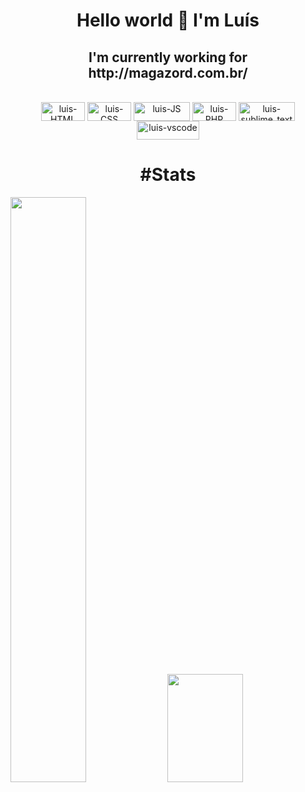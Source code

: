 <div align="center">
  <h1> Hello world 👋 I'm Luís </h1>
  <h2> I'm currently working for http://magazord.com.br/</h2>
</div>

<div style="display: inline_block" align="center"><br>
  <img align="center" alt="luis-HTML" height="30" width="70" src="https://img.shields.io/badge/HTML5-E34F26.svg?style=for-the-badge&logo=HTML5&logoColor=white">
  <img align="center" alt="luis-CSS" height="30" width="70" src="https://img.shields.io/badge/CSS3-1572B6.svg?style=for-the-badge&logo=CSS3&logoColor=white">
  <img align="center" alt="luis-JS" height="30" width="90" src="https://img.shields.io/badge/JavaScript-F7DF1E.svg?style=for-the-badge&logo=JavaScript&logoColor=black">
  <img align="center" alt="luis-PHP" height="30" width="70" src="https://img.shields.io/badge/PHP-777BB4.svg?style=for-the-badge&logo=PHP&logoColor=white">
  <img align="center" alt="luis-sublime_text" height="30" width="90" src="https://img.shields.io/badge/Sublime%20Text-FF9800.svg?style=for-the-badge&logo=Sublime-Text&logoColor=white">
  <img align="center" alt="luis-vscode" height="30" width="100" src="https://img.shields.io/badge/Visual%20Studio%20Code-007ACC.svg?style=for-the-badge&logo=Visual-Studio-Code&logoColor=white">
</div>

<h1 align="center">#Stats</h1>
<div>
  <img src="https://github-readme-stats.vercel.app/api?username=luissfernandosouza&show_icons=true&theme=radical" width="49%"/>
  <img src="https://github-readme-stats-sigma-five.vercel.app/api/top-langs/?username=luissfernandosouza&theme=dark&hide_border=false&include_all_commits=true&count_private=true&layout=compact" width="49%" height="173em"/>
</div>
